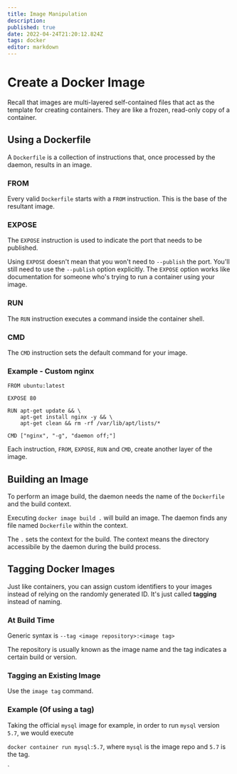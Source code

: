 ```yaml
---
title: Image Manipulation
description: 
published: true
date: 2022-04-24T21:20:12.824Z
tags: docker
editor: markdown
---
```


# Create a Docker Image
Recall that images are multi-layered self-contained files that act as the template for creating containers. They are like a frozen, read-only copy of a container.

## Using a Dockerfile
A `Dockerfile` is a collection of instructions that, once processed by the daemon, results in an image.

### FROM
Every valid `Dockerfile` starts with a `FROM` instruction. This is the base of the resultant image.

### EXPOSE 
The `EXPOSE` instruction is used to indicate the port that needs to be published. 

Using `EXPOSE` doesn't mean that you won't need to `--publish` the port. You'll still need to use the `--publish` option explicitly. The `EXPOSE` option works like documentation for someone who's trying to run a container using your image.
### RUN 
The `RUN` instruction executes a command inside the container shell. 
### CMD
The `CMD` instruction sets the default command for your image. 


### Example - Custom nginx
```
FROM ubuntu:latest

EXPOSE 80

RUN apt-get update && \
    apt-get install nginx -y && \
    apt-get clean && rm -rf /var/lib/apt/lists/*

CMD ["nginx", "-g", "daemon off;"]
```
Each instruction, `FROM`, `EXPOSE`, `RUN` and `CMD`, create another layer of the image.

## Building an Image
To perform an image build, the daemon needs the name of the `Dockerfile` and the build context.

Executing `docker image build .` will build an image. The daemon finds any file named `Dockerfile` within the context. 

The `.` sets the context for the build. The context means the directory accessibile by the daemon during the build process.

## Tagging Docker Images
Just like containers, you can assign custom identifiers to your images instead of relying on the randomly generated ID. It's just called **tagging** instead of naming.

### At Build Time
Generic syntax is
`--tag <image repository>:<image tag>`

The repository is usually known as the image name and the tag indicates a certain build or version.

### Tagging an Existing Image
Use the `image tag` command.
### Example (Of using a tag)
Taking the official `mysql` image for example, in order to run `mysql` version `5.7`, we would execute

`docker container run mysql:5.7`, where `mysql` is the image repo and `5.7` is the tag.


`
